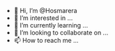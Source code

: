 - 👋 Hi, I’m @Hosmarera
- 👀 I’m interested in ...
- 🌱 I’m currently learning ...
- 💞️ I’m looking to collaborate on ...
- 📫 How to reach me ...

<!---
Hosmarera/Hosmarera is a ✨ special ✨ repository because its `README.md` (this file) appears on your GitHub profile.
You can click the Preview link to take a look at your changes.
--->
